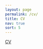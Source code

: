 ```yaml
---
layout: page
permalink: /cv/
title: CV
nav: true
sort: 5
---
```


[CV](/assets/pdf/Ziqiao_s_CV.pdf)
